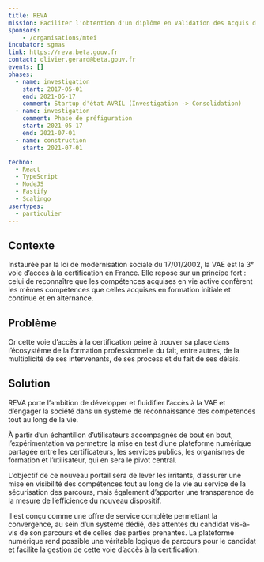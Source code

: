 ```yaml
---
title: REVA
mission: Faciliter l'obtention d'un diplôme en Validation des Acquis d'Expérience (VAE)
sponsors:
    - /organisations/mtei
incubator: sgmas
link: https://reva.beta.gouv.fr
contact: olivier.gerard@beta.gouv.fr
events: []
phases:
  - name: investigation
    start: 2017-05-01
    end: 2021-05-17
    comment: Startup d'état AVRIL (Investigation -> Consolidation)
  - name: investigation
    comment: Phase de préfiguration
    start: 2021-05-17
    end: 2021-07-01
  - name: construction
    start: 2021-07-01

techno:
  - React
  - TypeScript
  - NodeJS
  - Fastify
  - Scalingo
usertypes:
  - particulier
---
```

## Contexte

Instaurée par la loi de modernisation sociale du 17/01/2002, la VAE est la 3ᵉ voie d’accès à la certification en France. Elle repose sur un principe fort : celui de reconnaître que les compétences acquises en vie active confèrent les mêmes compétences que celles acquises en formation initiale et continue et en alternance.

## Problème

 Or cette voie d’accès à la certification peine à trouver sa place dans l’écosystème de la formation professionnelle du fait, entre autres, de la multiplicité de ses intervenants, de ses process et du fait de ses délais.

## Solution

REVA porte l’ambition de développer et fluidifier l’accès à la VAE et d’engager la société dans un système de reconnaissance des compétences tout au long de la vie.

À partir d’un échantillon d’utilisateurs accompagnés de bout en bout, l’expérimentation va permettre la mise en test d’une plateforme numérique partagée entre les certificateurs, les services publics, les organismes de formation et l’utilisateur, qui en sera le pivot central.

L’objectif de ce nouveau portail sera de lever les irritants, d’assurer une mise en visibilité des compétences tout au long de la vie au service de la sécurisation des parcours, mais également d’apporter une transparence de la mesure de l’efficience du nouveau dispositif.

Il est conçu comme une offre de service complète permettant la convergence, au sein d’un système dédié, des attentes du candidat vis-à-vis de son parcours et de celles des parties prenantes. La plateforme numérique rend possible une véritable logique de parcours pour le candidat et facilite la gestion de cette voie d’accès à la certification.
